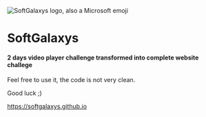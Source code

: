 ![SoftGalaxys logo, also a Microsoft emoji](https://emojipedia-us.s3.amazonaws.com/thumbs/120/microsoft/135/milky-way_1f30c.png)
# SoftGalaxys
#### 2 days video player challenge transformed into complete website challege
Feel free to use it, the code is not very clean.

Good luck ;\)

https://softgalaxys.github.io
